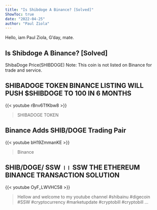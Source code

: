 ```yaml
---
title: "Is Shibdoge A Binance? [Solved]"
ShowToc: true 
date: "2022-04-25"
author: "Paul Ziola" 
---
```


Hello, iam Paul Ziola, G’day, mate.
## Is Shibdoge A Binance? [Solved]
ShibaDoge Price(SHIBDOGE) Note: This coin is not listed on Binance for trade and service.

## SHIBADOGE TOKEN BINANCE LISTING WILL PUSH $SHIBDOGE TO 100 IN 6 MONTHS
{{< youtube rBnv6TfKbw8 >}}
>SHIBADOGE TOKEN 

## Binance Adds SHIB/DOGE Trading Pair
{{< youtube bH19ZmmanKE >}}
>Binance

## SHIB/DOGE/ SSW ।। SSW THE ETHEREUM BINANCE TRANSACTION SOLUTION
{{< youtube OyF_LWVHC58 >}}
>Hellow and welcome to my youtube channel #shibainu #digecoin #SSW #cryptocurrency #marketupdate #cryptobill #cryptobill ...

